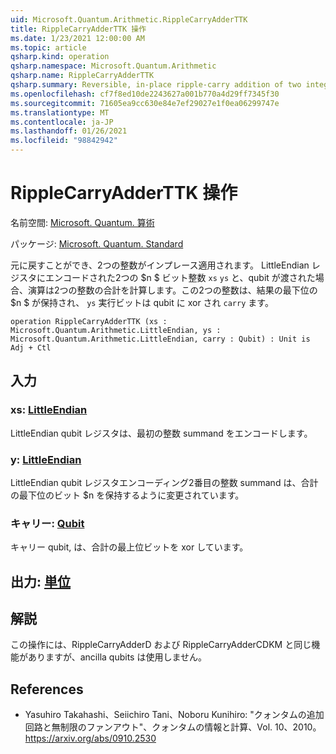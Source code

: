 ```yaml
---
uid: Microsoft.Quantum.Arithmetic.RippleCarryAdderTTK
title: RippleCarryAdderTTK 操作
ms.date: 1/23/2021 12:00:00 AM
ms.topic: article
qsharp.kind: operation
qsharp.namespace: Microsoft.Quantum.Arithmetic
qsharp.name: RippleCarryAdderTTK
qsharp.summary: Reversible, in-place ripple-carry addition of two integers. Given two $n$-bit integers encoded in LittleEndian registers `xs` and `ys`, and a qubit carry, the operation computes the sum of the two integers where the $n$ least significant bits of the result are held in `ys` and the carry out bit is xored to the qubit `carry`.
ms.openlocfilehash: cf7f8ed10de2243627a001b770a4d29ff7345f30
ms.sourcegitcommit: 71605ea9cc630e84e7ef29027e1f0ea06299747e
ms.translationtype: MT
ms.contentlocale: ja-JP
ms.lasthandoff: 01/26/2021
ms.locfileid: "98842942"
---
```

# <a name="ripplecarryadderttk-operation"></a>RippleCarryAdderTTK 操作

名前空間: [Microsoft. Quantum. 算術](xref:Microsoft.Quantum.Arithmetic)

パッケージ: [Microsoft. Quantum. Standard](https://nuget.org/packages/Microsoft.Quantum.Standard)


元に戻すことができ、2つの整数がインプレース適用されます。
LittleEndian レジスタにエンコードされた2つの $n $ ビット整数 `xs` `ys` と、qubit が渡された場合、演算は2つの整数の合計を計算します。この2つの整数は、結果の最下位の $n $ が保持され、 `ys` 実行ビットは qubit に xor され `carry` ます。

```qsharp
operation RippleCarryAdderTTK (xs : Microsoft.Quantum.Arithmetic.LittleEndian, ys : Microsoft.Quantum.Arithmetic.LittleEndian, carry : Qubit) : Unit is Adj + Ctl
```


## <a name="input"></a>入力

### <a name="xs--littleendian"></a>xs: [LittleEndian](xref:Microsoft.Quantum.Arithmetic.LittleEndian)

LittleEndian qubit レジスタは、最初の整数 summand をエンコードします。


### <a name="ys--littleendian"></a>y: [LittleEndian](xref:Microsoft.Quantum.Arithmetic.LittleEndian)

LittleEndian qubit レジスタエンコーディング2番目の整数 summand は、合計の最下位のビット $n を保持するように変更されています。


### <a name="carry--qubit"></a>キャリー: [Qubit](xref:microsoft.quantum.lang-ref.qubit)

キャリー qubit, は、合計の最上位ビットを xor しています。



## <a name="output--unit"></a>出力: [単位](xref:microsoft.quantum.lang-ref.unit)



## <a name="remarks"></a>解説

この操作には、RippleCarryAdderD および RippleCarryAdderCDKM と同じ機能がありますが、ancilla qubits は使用しません。

## <a name="references"></a>References

- Yasuhiro Takahashi、Seiichiro Tani、Noboru Kunihiro: "クォンタムの追加回路と無制限のファンアウト"、クォンタムの情報と計算、Vol. 10、2010。
  https://arxiv.org/abs/0910.2530